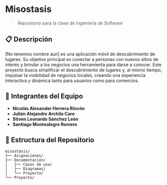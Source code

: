 # Misostasis

> Repositorio para la clase de Ingeniería de Software

## 📋 Descripción
[No tenemos nombre aun] es una aplicación móvil de descubrimiento de lugares. Su objetivo principal es conectar a personas con nuevos sitios de interés y brindar a los negocios una herramienta para darse a conocer. Este proyecto busca simplificar el descubrimiento de lugares y, al mismo tiempo, impulsar la visibilidad de negocios locales, creando una experiencia interactiva y dinámica tanto para usuarios como para comercios.


## 👥 Integrantes del Equipo

- **Nicolás Alexander Herrera Rincón**
- **Julián Alejandro Archila Caro**
- **Stiven Leonardo Sánchez León**
- **Santiago Montealegre Romero**

## 📁 Estructura del Repositorio

```
misostasis/
├── Asignaciones/
├── Documentación/
│   ├── Casos de uso/
│   ├── Diagramas/
│   └── Proyecto/
└── Proyecto/
```

